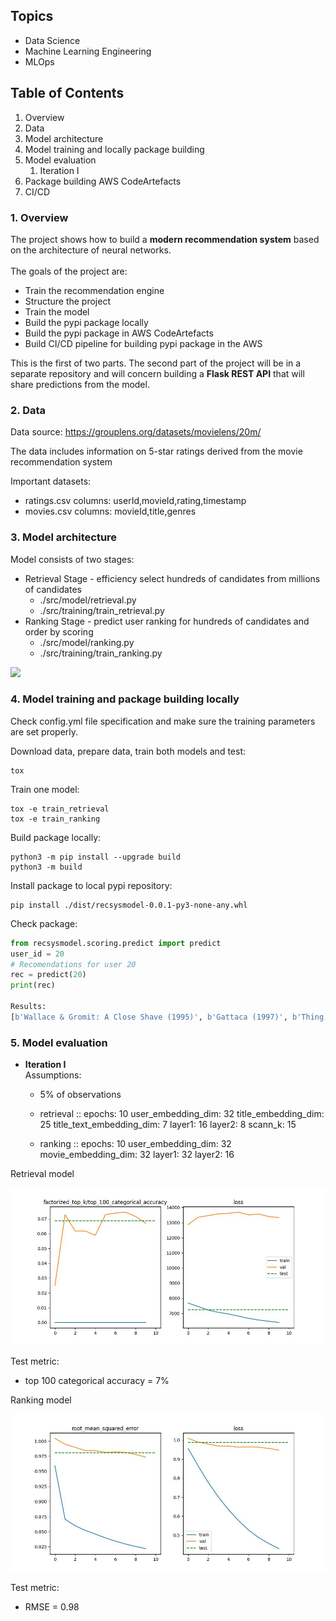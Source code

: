 Topics
------
- Data Science
- Machine Learning Engineering
- MLOps


Table of Contents
--------
1. Overview
2. Data
3. Model architecture
4. Model training and locally package building
5. Model evaluation
   1. Iteration I
6. Package building AWS CodeArtefacts
7. CI/CD

### 1. Overview

The project shows how to build a <b>modern recommendation system</b> based on the architecture of neural networks.
<br><br>The goals of the project are:
- Train the recommendation engine
- Structure the project 
- Train the model
- Build the pypi package locally
- Build the pypi package in AWS CodeArtefacts
- Build CI/CD pipeline for building pypi package in the AWS 

This is the first of two parts. The second part of the project will be in a separate repository and will concern building a <b>Flask REST API</b> that will share predictions from the model. 

### 2. Data

Data source: https://grouplens.org/datasets/movielens/20m/

The data includes information on 5-star ratings derived from the movie recommendation system

Important datasets:
* ratings.csv columns: userId,movieId,rating,timestamp
* movies.csv columns: movieId,title,genres
 
### 3. Model architecture

Model consists of two stages:
* Retrieval Stage - efficiency select hundreds of candidates from millions of candidates
  * ./src/model/retrieval.py
  * ./src/training/train_retrieval.py
* Ranking Stage - predict user ranking for hundreds of candidates and order by scoring
  * ./src/model/ranking.py
  * ./src/training/train_ranking.py
  
[![](https://mermaid.ink/img/pako:eNpV0D0PgjAQBuC_0tykCZK4Mpj4OemCI2W40BMaaUtKS6LAf7coJtrp8t7TvE17KIwgSKC02FTsnHLNwtlmF9NJYoWxjW9ztlptBiVraXQ7sN0iJWcldVizq8OSlp9Lu4mxofJaWBIB7hcp6rvU5R_bv9lhbljnv-kxi-P4NxmEedJUepq9fm8hAkVWoRTh6f2UcHAVKeKQhFGgvXPgegzONwIdHYV0xkJyw7qlCNA7c33oAhJnPX3RQWL4BjWr8QWBvVqg)](https://mermaid.live/edit#pako:eNpV0D0PgjAQBuC_0tykCZK4Mpj4OemCI2W40BMaaUtKS6LAf7coJtrp8t7TvE17KIwgSKC02FTsnHLNwtlmF9NJYoWxjW9ztlptBiVraXQ7sN0iJWcldVizq8OSlp9Lu4mxofJaWBIB7hcp6rvU5R_bv9lhbljnv-kxi-P4NxmEedJUepq9fm8hAkVWoRTh6f2UcHAVKeKQhFGgvXPgegzONwIdHYV0xkJyw7qlCNA7c33oAhJnPX3RQWL4BjWr8QWBvVqg)

### 4. Model training and package building locally

Check config.yml file specification and make sure the training parameters are set properly.

Download data, prepare data, train both models and test:
```commandline
tox
```

Train one model:
```commandline
tox -e train_retrieval 
tox -e train_ranking
```

Build package locally:
```commandline
python3 -m pip install --upgrade build
python3 -m build
```

Install package to local pypi repository:
```commandline
pip install ./dist/recsysmodel-0.0.1-py3-none-any.whl
```

Check package:
```python
from recsysmodel.scoring.predict import predict
user_id = 20
# Recomendations for user 20
rec = predict(20)
print(rec)

Results:
[b'Wallace & Gromit: A Close Shave (1995)', b'Gattaca (1997)', b'Thing, The (1982)', b'Cube (1997)', b'Black Orchid, The (1958)'], [4.351129531860352, 4.121507167816162, 4.089163303375244, 3.755620241165161, 3.7031068801879883])
```

### 5. Model evaluation

* <b>Iteration I</b> <br>
Assumptions:
  * 5% of observations
  * retrieval ::
    epochs: 10
    user_embedding_dim: 32
    title_embedding_dim: 25
    title_text_embedding_dim: 7
    layer1: 16
    layer2: 8
    scann_k: 15

  * ranking ::
    epochs: 10
    user_embedding_dim: 32
    movie_embedding_dim: 32
    layer1: 32
    layer2: 16

Retrieval model

![img.png](./results/ret.jpg)

Test metric:
* top 100 categorical accuracy = 7%

Ranking model

![img.png](./results/ran.jpg)

Test metric:
* RMSE = 0.98


